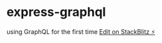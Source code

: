 # express-graphql
using GraphQL for the first time
[Edit on StackBlitz ⚡️](https://stackblitz.com/edit/graphql-vntsqy)
